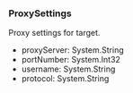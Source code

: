 ### ProxySettings
Proxy settings for target.

- proxyServer: System.String
- portNumber: System.Int32
- username: System.String
- protocol: System.String
